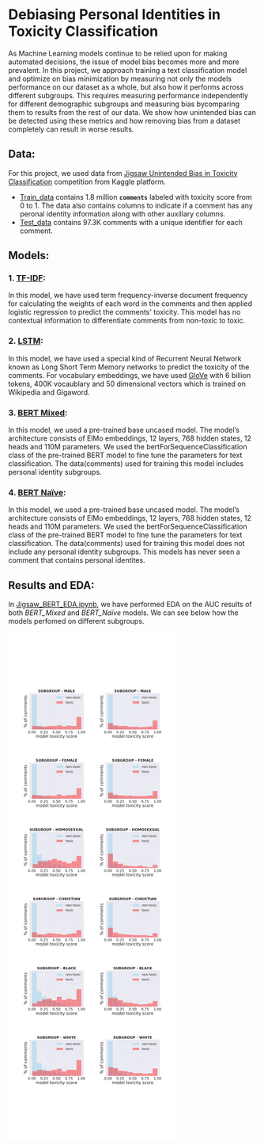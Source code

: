 # Debiasing Personal Identities in Toxicity Classification

As Machine Learning models continue to be relied upon for making automated decisions, the issue of model bias becomes more and more prevalent. In this project, we approach training a text classification model and optimize on bias minimization by measuring not only the models performance on our dataset as a whole, but also how it performs across different subgroups. This requires measuring performance independently for different demographic subgroups and measuring bias bycomparing them to results from the rest of our data. We show how unintended bias can be detected using these metrics and how removing bias from a dataset completely can result in worse results.

## Data:

For this project, we used data from [Jigsaw Unintended Bias in Toxicity Classification](https://www.kaggle.com/c/jigsaw-unintended-bias-in-toxicity-classification/overview) competition from Kaggle platform.
* [Train_data](https://www.kaggle.com/c/jigsaw-unintended-bias-in-toxicity-classification/download/train.csv) contains 1.8 million **`comments`** labeled with toxicity score from 0 to 1. The data also contains columns to indicate if a comment has any peronal identity information along with other auxillary columns.
* [Test_data](https://www.kaggle.com/c/jigsaw-unintended-bias-in-toxicity-classification/download/test.csv) contains 97.3K comments with a unique identifier for each comment. 

## Models:

### 1. [TF-IDF](Jigsaw_TFIDF_LSTM.ipynb): 
In this model, we have used term frequency-inverse document frequency for calculating the weights of each word in the comments and then applied logistic regression to predict the comments' toxicity. This model has no contextual information to differentiate comments from non-toxic to toxic.


### 2. [LSTM](Jigsaw_TFIDF_LSTM.ipynb): 
In this model, we have used a special kind of Recurrent Neural Network known as Long Short Term Memory networks to predict the toxicity of the comments. For vocabulary embeddings, we have used [GloVe](https://nlp.stanford.edu/projects/glove/) with 6 billion tokens, 400K vocaublary and 50 dimensional vectors which is trained on Wikipedia and Gigaword. 


### 3. [BERT Mixed](Jigsaw_BERT_Mixed.ipynb): 
In this model, we used a pre-trained  base  uncased model. The model’s architecture consists of ElMo embeddings, 12 layers, 768 hidden states, 12 heads and  110M  parameters.  We  used the bertForSequenceClassification class of the pre-trained BERT model to fine tune the parameters for text classification. The data(comments) used for training this model includes personal identity subgroups. 


### 4. [BERT Naïve](Jigsaw_BERT_Naïve.ipynb): 
In this model, we used a pre-trained  base  uncased model. The model’s architecture consists of ElMo embeddings, 12 layers, 768 hidden states, 12 heads and  110M  parameters.  We  used the bertForSequenceClassification class of the pre-trained BERT model to fine tune the parameters for text classification. The data(comments) used for training this model does not include any personal identity subgroups. This models has never seen a comment that contains personal identites.

## Results and EDA:

In [Jigsaw_BERT_EDA.ipynb](Jigsaw_BERT_EDA.ipynb), we have performed EDA on the AUC results of both *BERT_Mixed* and *BERT_Naïve* models. We can see below how the models perfomed on different subgroups.


           
![alt text](BERT_Mixed_Naive_AUCs.png "BERT_Mixed and BERT_Naïve AUC comparison")
